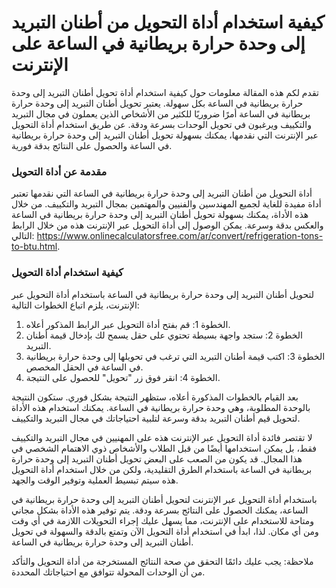 كيفية استخدام أداة التحويل من أطنان التبريد إلى وحدة حرارة بريطانية في الساعة على الإنترنت
==========================================================================================

تقدم لكم هذه المقالة معلومات حول كيفية استخدام أداة تحويل أطنان التبريد إلى وحدة حرارة بريطانية في الساعة بكل سهولة. يعتبر تحويل أطنان التبريد إلى وحدة حرارة بريطانية في الساعة أمرًا ضروريًا للكثير من الأشخاص الذين يعملون في مجال التبريد والتكييف ويرغبون في تحويل الوحدات بسرعة ودقة. عن طريق استخدام أداة التحويل عبر الإنترنت التي نقدمها، يمكنك بسهولة تحويل أطنان التبريد إلى وحدة حرارة بريطانية في الساعة والحصول على النتائج بدقة فورية.

### مقدمة عن أداة التحويل

أداة التحويل من أطنان التبريد إلى وحدة حرارة بريطانية في الساعة التي نقدمها تعتبر أداة مفيدة للغاية لجميع المهندسين والفنيين والمهتمين بمجال التبريد والتكييف. من خلال هذه الأداة، يمكنك بسهولة تحويل أطنان التبريد إلى وحدة حرارة بريطانية في الساعة والعكس بدقة وسرعة. يمكن الوصول إلى أداة التحويل عبر الإنترنت هذه من خلال الرابط التالي: <https://www.onlinecalculatorsfree.com/ar/convert/refrigeration-tons-to-btu.html>.

### كيفية استخدام أداة التحويل

لتحويل أطنان التبريد إلى وحدة حرارة بريطانية في الساعة باستخدام أداة التحويل عبر الإنترنت، يلزم اتباع الخطوات التالية:

1. الخطوة 1: قم بفتح أداة التحويل عبر الرابط المذكور أعلاه.
2. الخطوة 2: ستجد واجهة بسيطة تحتوي على حقل يسمح لك بإدخال قيمة أطنان التبريد.
3. الخطوة 3: اكتب قيمة أطنان التبريد التي ترغب في تحويلها إلى وحدة حرارة بريطانية في الساعة في الحقل المخصص.
4. الخطوة 4: انقر فوق زر "تحويل" للحصول على النتيجة.

بعد القيام بالخطوات المذكورة أعلاه، ستظهر النتيجة بشكل فوري. ستكون النتيجة بالوحدة المطلوبة، وهي وحدة حرارة بريطانية في الساعة. يمكنك استخدام هذه الأداة لتحويل قيم أطنان التبريد بدقة وسرعة لتلبية احتياجاتك في مجال التبريد والتكييف.

لا تقتصر فائدة أداة التحويل عبر الإنترنت هذه على المهنيين في مجال التبريد والتكييف فقط، بل يمكن استخدامها أيضًا من قبل الطلاب والأشخاص ذوي الاهتمام الشخصي في هذا المجال. قد يكون من الصعب على البعض تحويل أطنان التبريد إلى وحدة حرارة بريطانية في الساعة باستخدام الطرق التقليدية، ولكن من خلال استخدام أداة التحويل هذه سيتم تبسيط العملية وتوفير الوقت والجهد.

باستخدام أداة التحويل عبر الإنترنت لتحويل أطنان التبريد إلى وحدة حرارة بريطانية في الساعة، يمكنك الحصول على النتائج بسرعة ودقة. يتم توفير هذه الأداة بشكل مجاني ومتاحة للاستخدام على الإنترنت، مما يسهل عليك إجراء التحويلات اللازمة في أي وقت ومن أي مكان. لذا، ابدأ في استخدام أداة التحويل الآن وتمتع بالدقة والسهولة في تحويل أطنان التبريد إلى وحدة حرارة بريطانية في الساعة.

ملاحظة: يجب عليك دائمًا التحقق من صحة النتائج المستخرجة من أداة التحويل والتأكد من أن الوحدات المحولة تتوافق مع احتياجاتك المحددة.